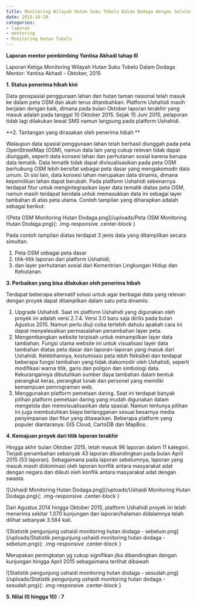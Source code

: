 ```yaml
---
title: Monitoring Wilayah Hutan Suku Tobelo Dalam Dodaga dengan Seluler - Mentoring 10 Oktober 2015
date: 2015-10-10
categories:
- laporan
- mentoring
- Monitoring Hutan Tobelo
---
```


**Laporan mentor pembimbing Yantisa Akhadi tahap III**

Laporan Ketiga Monitoring Wilayah Hutan Suku Tobelo Dalam Dodaga Mentor: Yantisa Akhadi - Oktober, 2015

**1. Status penerima hibah kini** 

Data geospasial penggunaan lahan dan hutan taman nasional telah masuk ke dalam peta OSM dan akah terus ditambahkan. Platform Ushahidi masih berjalan dengan baik, dimana pada bulan Oktober laporan terakhir yang masuk adalah pada tanggal 10 Oktober 2015. Sejak 15 Juni 2015, pelaporan tidak lagi dilakukan lewat SMS namun langsung pada platform Ushahidi.

**2. Tantangan yang dirasakan oleh penerima hibah **

Walaupun data spasial penggunaan lahan telah berhasil diunggah pada peta OpenStreetMap (OSM), namun data lain yang cukup relevan tidak dapat diunggah, seperti data konsesi lahan dan perhutanan sosial karena berupa data tematik. 
Data tematik tidak dapat divisualisasikan pada peta OSM berhubung OSM lebih bersifat sebagai peta dasar yang mengakomodir data umum. Di sisi lain, data konsesi lahan merupakan data dinamis, dimana kepemilikan lahan dapat berubah.
Pada platform Ushahidi sebenarnya terdapat fitur untuk mengintegrasikan layer data tematik diatas peta OSM, namun masih terdapat kendala untuk memasukkan data ini sebagai layer tambahan di atas peta utama. Contoh tampilan yang diharapkan adalah sebagai berikut:

![Peta OSM Monitoring Hutan Dodaga.png](/uploads/Peta OSM Monitoring Hutan Dodaga.png){: .img-responsive .center-block }

Pada contoh tampilan diatas terdapat 3 jenis data yang ditampilkan secara simultan.
 1. Peta OSM sebagai peta dasar
 2. titik-titik laporan dari platform Ushahidi;
 3. dan layer perhutanan sosial dari Kementrian Lingkungan Hidup dan Kehutanan.

**3. Perbaikan yang bisa dilakukan oleh penerima hibah**

Terdapat beberapa alternatif solusi untuk agar berbagai data yang relevan dengan proyek dapat ditampilkan dalam satu peta dinamis:
 
 1. Upgrade Ushahidi. 
 Saat ini platform Ushahidi yang digunakan oleh proyek ini adalah versi 2.7.4. Versi 3.0 baru saja dirilis pada bulan Agustus 2015. Namun perlu diuji coba terlebih dahulu apakah cara ini dapat menyelesaikan permasalahan penambahan layer peta.
 2. Mengembangkan website terpisah untuk menampilkan layer data tambahan. 
 Fungsi utama website ini untuk visualisasi layer data tambahan diatas peta dasar dan laporan-laporan yang masuk dari Ushahidi. Kelebihannya, kostumisasi peta lebih fleksibel dan terdapat beberapa fungsi tambahan yang tidak diakomodir oleh Ushahidi, seperti modifikasi warna titik, garis dan poligon dan simbologi data. Kekurangannya dibutuhkan sumber daya tambahan dalam bentuk perangkat keras, perangkat lunak dan personel yang memiliki kemampuan pemrograman web.
 3. Menggunakan platform pemetaan daring.
 Saat ini terdapat banyak pilihan platform pemetaan daring yang mudah digunakan dalam mengelola dan memvisualisasikan data spasial. Namun tentunya pilihan ini juga membutuhkan biaya berlangganan sesuai besarnya media penyimpanan dan fitur yang ditawarkan. Beberapa platform yang populer diantaranya: GIS Cloud, CartoDB dan MapBox.

**4. Kemajuan proyek dari titik laporan terakhir**

Hingga akhir bulan Oktober 2015, telah masuk 96 laporan dalam 11 kategori. 
Terjadi penambahan sebanyak 43 laporan dibandingkan pada bulan April 2015 (53 laporan).
Sebagaimana pada laporan sebelumnya, laporan yang masuk masih didominasi oleh laporan konflik antara masyarakat adat dengan negara dan diikuti oleh konflik antara masyarakat adat dengan swasta.

![Ushaidi Monitoring Hutan Dodaga.png](/uploads/Ushaidi Monitoring Hutan Dodaga.png){: .img-responsive .center-block }

Dari Agustus 2014 hingga Oktober 2015, platform Ushahidi proyek ini telah menerima sekitar 1.070 kunjungan dan laporan/halaman didalamnya telah dilihat sebanyak 3.584 kali.

![Statistik pengunjung ushaidi monitoring hutan dodaga - sebelum.png](/uploads/Statistik pengunjung ushaidi monitoring hutan dodaga - sebelum.png){: .img-responsive .center-block }

Merupakan peningkatan yg cukup signifikan jika dibandingkan dengan kunjungan hingga April 2015 sebagaimana terlihat dibawah 

![Statistik pengunjung ushaidi monitoring hutan dodaga - sesudah.png](/uploads/Statistik pengunjung ushaidi monitoring hutan dodaga - sesudah.png){: .img-responsive .center-block }

**5. Nilai (0 hingga 10) : 7**

